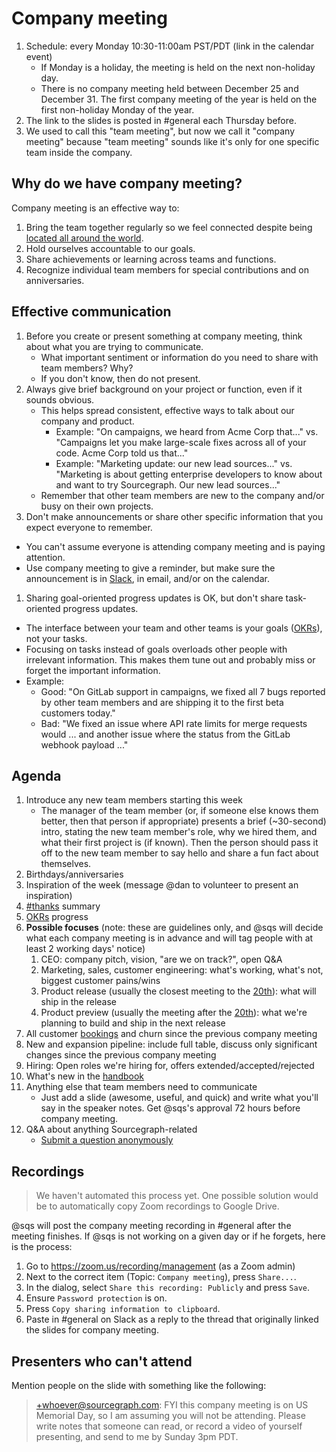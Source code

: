 # Company meeting

1. Schedule: every Monday 10:30-11:00am PST/PDT (link in the calendar event)
   - If Monday is a holiday, the meeting is held on the next non-holiday day.
   - There is no company meeting held between December 25 and December 31. The first company meeting of the year is held on the first non-holiday Monday of the year.
1. The link to the slides is posted in #general each Thursday before.
1. We used to call this "team meeting", but now we call it "company meeting" because "team meeting" sounds like it's only for one specific team inside the company.

## Why do we have company meeting?

Company meeting is an effective way to:

1. Bring the team together regularly so we feel connected despite being [located all around the world](../../company/remote/index.md).
1. Hold ourselves accountable to our goals.
1. Share achievements or learning across teams and functions.
1. Recognize individual team members for special contributions and on anniversaries.

## Effective communication

1. Before you create or present something at company meeting, think about what you are trying to communicate.
   - What important sentiment or information do you need to share with team members? Why?
   - If you don't know, then do not present.
1. Always give brief background on your project or function, even if it sounds obvious.
   - This helps spread consistent, effective ways to talk about our company and product.
     - Example: "On campaigns, we heard from Acme Corp that..." vs. "Campaigns let you make large-scale fixes across all of your code. Acme Corp told us that..."
	 - Example: "Marketing update: our new lead sources..." vs. "Marketing is about getting enterprise developers to know about and want to try Sourcegraph. Our new lead sources..."
   - Remember that other team members are new to the company and/or busy on their own projects.
1. Don't make announcements or share other specific information that you expect everyone to remember.
  - You can't assume everyone is attending company meeting and is paying attention.
  - Use company meeting to give a reminder, but make sure the announcement is in [Slack](team_chat.md), in email, and/or on the calendar.
1. Sharing goal-oriented progress updates is OK, but don't share task-oriented progress updates.
  - The interface between your team and other teams is your goals ([OKRs](../../company/okrs/index.md)), not your tasks.
  - Focusing on tasks instead of goals overloads other people with irrelevant information. This makes them tune out and probably miss or forget the important information.
  - Example:
    - Good: "On GitLab support in campaigns, we fixed all 7 bugs reported by other team members and are shipping it to the first beta customers today."
	- Bad: "We fixed an issue where API rate limits for merge requests would ... and another issue where the status from the GitLab webhook payload ..."

## Agenda

1. Introduce any new team members starting this week
   - The manager of the team member (or, if someone else knows them better, then that person if appropriate) presents a brief (~30-second) intro, stating the new team member's role, why we hired them, and what their first project is (if known). Then the person should pass it off to the new team member to say hello and share a fun fact about themselves.
1. Birthdays/anniversaries
1. Inspiration of the week (message @dan to volunteer to present an inspiration)
1. [#thanks](team_chat.md#thanks) summary
1. [OKRs](../../company/okrs/index.md) progress
1. **Possible focuses** (note: these are guidelines only, and @sqs will decide what each company meeting is in advance and will tag people with at least 2 working days' notice)
   1. CEO: company pitch, vision, "are we on track?", open Q&A
   1. Marketing, sales, customer engineering: what's working, what's not, biggest customer pains/wins
   1. Product release (usually the closest meeting to the [20th](../engineering/releases/index.md#releases-are-monthly)): what will ship in the release
   1. Product preview (usually the meeting after the [20th](../engineering/releases/index.md#releases-are-monthly)): what we're planning to build and ship in the next release
1. All customer [bookings](../sales/index.md#booking) and churn since the previous company meeting
1. New and expansion pipeline: include full table, discuss only significant changes since the previous company meeting
1. Hiring: Open roles we're hiring for, offers extended/accepted/rejected
1. What's new in the [handbook](../index.md)
1. Anything else that team members need to communicate
   - Just add a slide (awesome, useful, and quick) and write what you'll say in the speaker notes. Get @sqs's approval 72 hours before company meeting.
1. Q&A about anything Sourcegraph-related
   - [Submit a question anonymously](https://docs.google.com/forms/d/e/1FAIpQLSeiyIU67N_0m3xNBV-pONnVAGuBPsKQ_w-ZxtS-g8ZLWX--Ew/viewform?usp=sf_link)

## Recordings

> We haven't automated this process yet. One possible solution would be to automatically copy Zoom recordings to Google Drive.

@sqs will post the company meeting recording in #general after the meeting finishes. If @sqs is not working on a given day or if he forgets, here is the process:

1. Go to https://zoom.us/recording/management (as a Zoom admin)
1. Next to the correct item (Topic: `Company meeting`), press `Share...`.
1. In the dialog, select `Share this recording: Publicly` and press `Save`.
1. Ensure `Password protection` is on.
1. Press `Copy sharing information to clipboard`.
1. Paste in #general on Slack as a reply to the thread that originally linked the slides for company meeting.

## Presenters who can't attend

Mention people on the slide with something like the following:

> +whoever@sourcegraph.com: FYI this company meeting is on US Memorial Day, so I am assuming you will not be attending. Please write notes that someone can read, or record a video of yourself presenting, and send to me by Sunday 3pm PDT.
